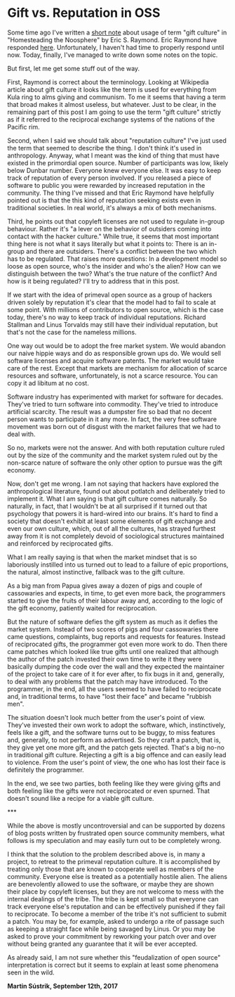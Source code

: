 # Gift vs. Reputation in OSS



Some time ago I've written a [short note](http://250bpm.com/blog:93) about usage of term "gift culture" in "Homesteading the Noosphere" by Eric S. Raymond. Eric Raymond have responded [here](http://esr.ibiblio.org/?p=7579). Unfortunately, I haven't had time to properly respond until now. Today, finally, I've managed to write down some notes on the topic.

But first, let me get some stuff out of the way.

First, Raymond is correct about the terminology. Looking at Wikipedia article about gift culture it looks like the term is used for everything from Kula ring to alms giving and communism. To me it seems that having a term that broad makes it almost useless, but whatever. Just to be clear, in the remaining part of this post I am going to use the term "gift culture" strictly as if it referred to the reciprocal exchange systems of the nations of the Pacific rim.

Second, when I said we should talk about "reputation culture" I've just used the term that seemed to describe the thing. I don't think it's used in anthropology. Anyway, what I meant was the kind of thing that must have existed in the primordial open source. Number of participants was low, likely below Dunbar number. Everyone knew everyone else. It was easy to keep track of reputation of every person involved. If you released a piece of software to public you were rewarded by increased reputation in the community. The thing I've missed and that Eric Raymond have helpfully pointed out is that the this kind of reputation seeking exists even in traditional societies. In real world, it's always a mix of both mechanisms.

Third, he points out that copyleft licenses are not used to regulate in-group behaviour. Rather it's "a lever on the behavior of outsiders coming into contact with the hacker culture." While true, it seems that most important thing here is not what it says literally but what it points to: There is an in-group and there are outsiders. There's a conflict between the two which has to be regulated. That raises more questions: In a development model so loose as open source, who's the insider and who's the alien? How can we distinguish between the two? What's the true nature of the conflict? And how is it being regulated? I'll try to address that in this post.

If we start with the idea of primeval open source as a group of hackers driven solely by reputation it's clear that the model had to fail to scale at some point. With millions of contributors to open source, which is the case today, there's no way to keep track of individual reputations. Richard Stallman and Linus Torvalds may still have their individual reputation, but that's not the case for the nameless millions.

One way out would be to adopt the free market system. We would abandon our naive hippie ways and do as responsible grown ups do. We would sell software licenses and acquire software patents. The market would take care of the rest. Except that markets are mechanism for allocation of scarce resources and software, unfortunately, is not a scarce resource. You can copy it ad libitum at no cost.

Software industry has experimented with market for software for decades. They've tried to turn software into commodity. They've tried to introduce artificial scarcity. The result was a dumpster fire so bad that no decent person wants to participate in it any more. In fact, the very free software movement was born out of disgust with the market failures that we had to deal with.

So no, markets were not the answer. And with both reputation culture ruled out by the size of the community and the market system ruled out by the non-scarce nature of software the only other option to pursue was the gift economy.

Now, don't get me wrong. I am not saying that hackers have explored the anthropological literature, found out about potlatch and deliberately tried to implement it. What I am saying is that gift culture comes naturally. So naturally, in fact, that I wouldn't be at all surprised if it turned out that psychology that powers it is hard-wired into our brains. It's hard to find a society that doesn't exhibit at least some elements of gift exchange and even our own culture, which, out of all the cultures, has strayed furthest away from it is not completely devoid of sociological structures maintained and reinforced by reciprocated gifts.

What I am really saying is that when the market mindset that is so laboriously instilled into us turned out to lead to a failure of epic proportions, the natural, almost instinctive, fallback was to the gift culture.

As a big man from Papua gives away a dozen of pigs and couple of cassowaries and expects, in time, to get even more back, the programmers started to give the fruits of their labour away and, according to the logic of the gift economy, patiently waited for reciprocation.

But the nature of software defies the gift system as much as it defies the market system. Instead of two scores of pigs and four cassowaries there came questions, complaints, bug reports and requests for features. Instead of reciprocated gifts, the programmer got even more work to do. Then there came patches which looked like true gifts until one realized that although the author of the patch invested their own time to write it they were basically dumping the code over the wall and they expected the maintainer of the project to take care of it for ever after, to fix bugs in it and, generally, to deal with any problems that the patch may have introduced. To the programmer, in the end, all the users seemed to have failed to reciprocate and, in traditional terms, to have "lost their face" and became "rubbish men".

The situation doesn't look much better from the user's point of view. They've invested their own work to adopt the software, which, instinctively, feels like a gift, and the software turns out to be buggy, to miss features and, generally, to not perform as advertised. So they craft a patch, that is, they give yet one more gift, and the patch gets rejected. That's a big no-no in traditional gift culture. Rejecting a gift is a big offence and can easily lead to violence. From the user's point of view, the one who has lost their face is definitely the programmer.

In the end, we see two parties, both feeling like they were giving gifts and both feeling like the gifts were not reciprocated or even spurned. That doesn't sound like a recipe for a viable gift culture.

\*\*\*

While the above is mostly uncontroversial and can be supported by dozens of blog posts written by frustrated open source community members, what follows is my speculation and may easily turn out to be completely wrong.

I think that the solution to the problem described above is, in many a project, to retreat to the primeval reputation culture. It is accomplished by treating only those that are known to cooperate well as members of the community. Everyone else is treated as a potentially hostile alien. The aliens are benevolently allowed to use the software, or maybe they are shown their place by copyleft licenses, but they are not welcome to mess with the internal dealings of the tribe. The tribe is kept small so that everyone can track everyone else's reputation and can be effectively punished if they fail to reciprocate. To become a member of the tribe it's not sufficient to submit a patch. You may be, for example, asked to undergo a rite of passage such as keeping a straight face while being savaged by Linus. Or you may be asked to prove your commitment by reworking your patch over and over without being granted any guarantee that it will be ever accepted.

As already said, I am not sure whether this "feudalization of open source" interpretation is correct but it seems to explain at least some phenomena seen in the wild.

**Martin Sústrik, September 12th, 2017**